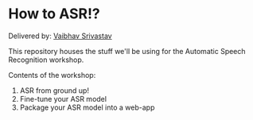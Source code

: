 # How to ASR!?

Delivered by: [Vaibhav Srivastav](https://twitter.com/reach_vb)

This repository houses the stuff we'll be using for the Automatic Speech Recognition workshop.

Contents of the workshop:
1. ASR from ground up!
2. Fine-tune your ASR model
3. Package your ASR model into a web-app
